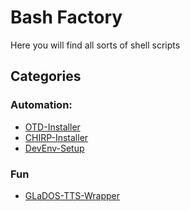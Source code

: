 # Bash Factory

Here you will find all sorts of shell scripts

## Categories

### Automation:
- [OTD-Installer](https://github.com/PolyCatDev/bash-factory/tree/main/OTD-Installer)
- [CHIRP-Installer](https://github.com/PolyCatDev/bash-factory/tree/main/CHIRP-Installer)
- [DevEnv-Setup](https://github.com/PolyCatDev/bash-factory/tree/main/DevEnv-Setup)

### Fun
- [GLaDOS-TTS-Wrapper](https://github.com/PolyCatDev/bash-factory/tree/main/GLaDOS-TTS-Wrapper)
